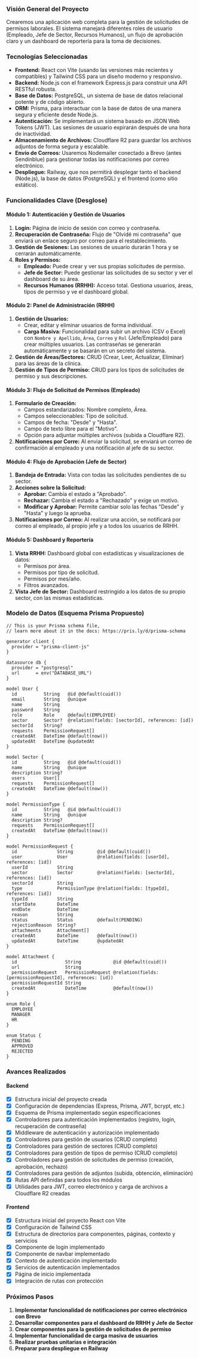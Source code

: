 ### **Visión General del Proyecto**

Crearemos una aplicación web completa para la gestión de solicitudes de permisos laborales. El sistema manejará diferentes roles de usuario (Empleado, Jefe de Sector, Recursos Humanos), un flujo de aprobación claro y un dashboard de reportería para la toma de decisiones.

### **Tecnologías Seleccionadas**

- **Frontend:** React con Vite (usando las versiones más recientes y compatibles) y Tailwind CSS para un diseño moderno y responsivo.
- **Backend:** Node.js con el framework Express.js para construir una API RESTful robusta.
- **Base de Datos:** PostgreSQL, un sistema de base de datos relacional potente y de código abierto.
- **ORM:** Prisma, para interactuar con la base de datos de una manera segura y eficiente desde Node.js.
- **Autenticación:** Se implementará un sistema basado en JSON Web Tokens (JWT). Las sesiones de usuario expirarán después de una hora de inactividad.
- **Almacenamiento de Archivos:** Cloudflare R2 para guardar los archivos adjuntos de forma segura y escalable.
- **Envío de Correos:** Usaremos Nodemailer conectado a Brevo (antes Sendinblue) para gestionar todas las notificaciones por correo electrónico.
- **Despliegue:** Railway, que nos permitirá desplegar tanto el backend (Node.js), la base de datos (PostgreSQL) y el frontend (como sitio estático).

### **Funcionalidades Clave (Desglose)**

#### **Módulo 1: Autenticación y Gestión de Usuarios**

1.  **Login:** Página de inicio de sesión con correo y contraseña.
2.  **Recuperación de Contraseña:** Flujo de "Olvidé mi contraseña" que enviará un enlace seguro por correo para el restablecimiento.
3.  **Gestión de Sesiones:** Las sesiones de usuario durarán 1 hora y se cerrarán automáticamente.
4.  **Roles y Permisos:**
    - **Empleado:** Puede crear y ver sus propias solicitudes de permiso.
    - **Jefe de Sector:** Puede gestionar las solicitudes de su sector y ver el dashboard de su área.
    - **Recursos Humanos (RRHH):** Acceso total. Gestiona usuarios, áreas, tipos de permiso y ve el dashboard global.

#### **Módulo 2: Panel de Administración (RRHH)**

1.  **Gestión de Usuarios:**
    - Crear, editar y eliminar usuarios de forma individual.
    - **Carga Masiva:** Funcionalidad para subir un archivo (CSV o Excel) con `Nombre y Apellido`, `Área`, `Correo` y `Rol` (Jefe/Empleado) para crear múltiples usuarios. Las contraseñas se generarán automáticamente y se basarán en un secreto del sistema.
2.  **Gestión de Áreas/Sectores:** CRUD (Crear, Leer, Actualizar, Eliminar) para las áreas de la clínica.
3.  **Gestión de Tipos de Permiso:** CRUD para los tipos de solicitudes de permiso y sus descripciones.

#### **Módulo 3: Flujo de Solicitud de Permisos (Empleado)**

1.  **Formulario de Creación:**
    - Campos estandarizados: Nombre completo, Área.
    - Campos seleccionables: Tipo de solicitud.
    - Campos de fecha: "Desde" y "Hasta".
    - Campo de texto libre para el "Motivo".
    - Opción para adjuntar múltiples archivos (subida a Cloudflare R2).
2.  **Notificaciones por Corre:** Al enviar la solicitud, se enviará un correo de confirmación al empleado y una notificación al jefe de su sector.

#### **Módulo 4: Flujo de Aprobación (Jefe de Sector)**

1.  **Bandeja de Entrada:** Vista con todas las solicitudes pendientes de su sector.
2.  **Acciones sobre la Solicitud:**
    - **Aprobar:** Cambia el estado a "Aprobado".
    - **Rechazar:** Cambia el estado a "Rechazado" y exige un motivo.
    - **Modificar y Aprobar:** Permite cambiar solo las fechas "Desde" y "Hasta" y luego la aprueba.
3.  **Notificaciones por Correo:** Al realizar una acción, se notificará por correo al empleado, al propio jefe y a todos los usuarios de RRHH.

#### **Módulo 5: Dashboard y Reportería**

1.  **Vista RRHH:** Dashboard global con estadísticas y visualizaciones de datos:
    - Permisos por área.
    - Permisos por tipo de solicitud.
    - Permisos por mes/año.
    - Filtros avanzados.
2.  **Vista Jefe de Sector:** Dashboard restringido a los datos de su propio sector, con las mismas estadísticas.

### **Modelo de Datos (Esquema Prisma Propuesto)**

```prisma
// This is your Prisma schema file,
// learn more about it in the docs: https://pris.ly/d/prisma-schema

generator client {
  provider = "prisma-client-js"
}

datasource db {
  provider = "postgresql"
  url      = env("DATABASE_URL")
}

model User {
  id          String   @id @default(cuid())
  email       String   @unique
  name        String
  password    String
  role        Role     @default(EMPLOYEE)
  sector      Sector?  @relation(fields: [sectorId], references: [id])
  sectorId    String?
  requests    PermissionRequest[]
  createdAt   DateTime @default(now())
  updatedAt   DateTime @updatedAt
}

model Sector {
  id          String   @id @default(cuid())
  name        String   @unique
  description String?
  users       User[]
  requests    PermissionRequest[]
  createdAt   DateTime @default(now())
}

model PermissionType {
  id          String   @id @default(cuid())
  name        String   @unique
  description String?
  requests    PermissionRequest[]
  createdAt   DateTime @default(now())
}

model PermissionRequest {
  id               String         @id @default(cuid())
  user             User           @relation(fields: [userId], references: [id])
  userId           String
  sector           Sector         @relation(fields: [sectorId], references: [id])
  sectorId         String
  type             PermissionType @relation(fields: [typeId], references: [id])
  typeId           String
  startDate        DateTime
  endDate          DateTime
  reason           String
  status           Status         @default(PENDING)
  rejectionReason  String?
  attachments      Attachment[]
  createdAt        DateTime       @default(now())
  updatedAt        DateTime       @updatedAt
}

model Attachment {
  id                  String            @id @default(cuid())
  url                 String
  permissionRequest   PermissionRequest @relation(fields: [permissionRequestId], references: [id])
  permissionRequestId String
  createdAt           DateTime          @default(now())
}

enum Role {
  EMPLOYEE
  MANAGER
  HR
}

enum Status {
  PENDING
  APPROVED
  REJECTED
}
```

### **Avances Realizados**

#### **Backend**

- [x] Estructura inicial del proyecto creada
- [x] Configuración de dependencias (Express, Prisma, JWT, bcrypt, etc.)
- [x] Esquema de Prisma implementado según especificaciones
- [x] Controladores para autenticación implementados (registro, login, recuperación de contraseña)
- [x] Middleware de autenticación y autorización implementado
- [x] Controladores para gestión de usuarios (CRUD completo)
- [x] Controladores para gestión de sectores (CRUD completo)
- [x] Controladores para gestión de tipos de permiso (CRUD completo)
- [x] Controladores para gestión de solicitudes de permiso (creación, aprobación, rechazo)
- [x] Controladores para gestión de adjuntos (subida, obtención, eliminación)
- [x] Rutas API definidas para todos los módulos
- [x] Utilidades para JWT, correo electrónico y carga de archivos a Cloudflare R2 creadas

#### **Frontend**

- [x] Estructura inicial del proyecto React con Vite
- [x] Configuración de Tailwind CSS
- [x] Estructura de directorios para componentes, páginas, contexto y servicios
- [x] Componente de login implementado
- [x] Componente de navbar implementado
- [x] Contexto de autenticación implementado
- [x] Servicios de autenticación implementados
- [x] Página de inicio implementada
- [x] Integración de rutas con protección

### **Próximos Pasos**

1. **Implementar funcionalidad de notificaciones por correo electrónico con Brevo**
2. **Desarrollar componentes para el dashboard de RRHH y Jefe de Sector**
3. **Crear componentes para la gestión de solicitudes de permiso**
4. **Implementar funcionalidad de carga masiva de usuarios**
5. **Realizar pruebas unitarias e integración**
6. **Preparar para despliegue en Railway**
